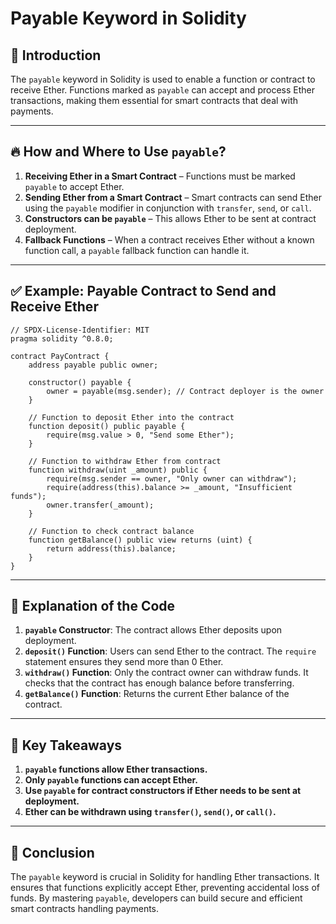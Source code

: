 # Payable Keyword in Solidity

## 📌 Introduction
The `payable` keyword in Solidity is used to enable a function or contract to receive Ether. Functions marked as `payable` can accept and process Ether transactions, making them essential for smart contracts that deal with payments.

---

## 🔥 **How and Where to Use `payable`?**
1. **Receiving Ether in a Smart Contract** – Functions must be marked `payable` to accept Ether.
2. **Sending Ether from a Smart Contract** – Smart contracts can send Ether using the `payable` modifier in conjunction with `transfer`, `send`, or `call`.
3. **Constructors can be `payable`** – This allows Ether to be sent at contract deployment.
4. **Fallback Functions** – When a contract receives Ether without a known function call, a `payable` fallback function can handle it.

---

## ✅ **Example: Payable Contract to Send and Receive Ether**
```solidity
// SPDX-License-Identifier: MIT
pragma solidity ^0.8.0;

contract PayContract {
    address payable public owner;

    constructor() payable {
        owner = payable(msg.sender); // Contract deployer is the owner
    }

    // Function to deposit Ether into the contract
    function deposit() public payable {
        require(msg.value > 0, "Send some Ether");
    }

    // Function to withdraw Ether from contract
    function withdraw(uint _amount) public {
        require(msg.sender == owner, "Only owner can withdraw");
        require(address(this).balance >= _amount, "Insufficient funds");
        owner.transfer(_amount);
    }

    // Function to check contract balance
    function getBalance() public view returns (uint) {
        return address(this).balance;
    }
}
```

---

## 🔹 **Explanation of the Code**
1. **`payable` Constructor**: The contract allows Ether deposits upon deployment.
2. **`deposit()` Function**: Users can send Ether to the contract. The `require` statement ensures they send more than 0 Ether.
3. **`withdraw()` Function**: Only the contract owner can withdraw funds. It checks that the contract has enough balance before transferring.
4. **`getBalance()` Function**: Returns the current Ether balance of the contract.

---

## 📌 **Key Takeaways**
1. **`payable` functions allow Ether transactions.**
2. **Only `payable` functions can accept Ether.**
3. **Use `payable` for contract constructors if Ether needs to be sent at deployment.**
4. **Ether can be withdrawn using `transfer()`, `send()`, or `call()`.**

---

## 🎯 **Conclusion**
The `payable` keyword is crucial in Solidity for handling Ether transactions. It ensures that functions explicitly accept Ether, preventing accidental loss of funds. By mastering `payable`, developers can build secure and efficient smart contracts handling payments.
